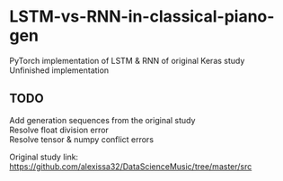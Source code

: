 # LSTM-vs-RNN-in-classical-piano-gen
PyTorch implementation of LSTM & RNN of original Keras study  
Unfinished implementation  

## TODO

Add generation sequences from the original study  
Resolve float division error  
Resolve tensor & numpy conflict errors  

Original study link: https://github.com/alexissa32/DataScienceMusic/tree/master/src
